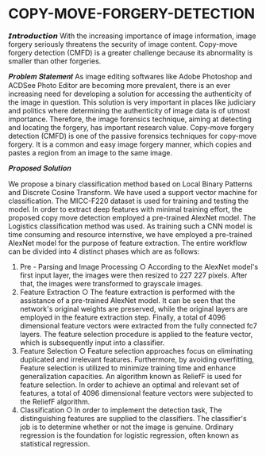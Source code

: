# COPY-MOVE-FORGERY-DETECTION
𝙄𝙣𝙩𝙧𝙤𝙙𝙪𝙘𝙩𝙞𝙤𝙣
With the increasing importance of image information, image forgery seriously threatens the
security of image content. Copy-move forgery detection (CMFD) is a greater challenge
because its abnormality is smaller than other forgeries.

𝑷𝒓𝒐𝒃𝒍𝒆𝒎 𝑺𝒕𝒂𝒕𝒆𝒎𝒆𝒏𝒕
As image editing softwares like Adobe Photoshop and ACDSee Photo Editor are becoming
more prevalent, there is an ever increasing need for developing a solution for accessing the
authenticity of the image in question. This solution is very important in places like judiciary
and politics where determining the authenticity of image data is of utmost importance.
Therefore, the image forensics technique, aiming at detecting and locating the forgery, has
important research value. Copy-move forgery detection (CMFD) is one of the passive
forensics techniques for copy-move forgery. It is a common and easy image forgery
manner, which copies and pastes a region from an image to the same image.

𝑷𝒓𝒐𝒑𝒐𝒔𝒆𝒅 𝑺𝒐𝒍𝒖𝒕𝒊𝒐𝒏

We propose a binary classification method based on Local Binary Patterns and Discrete
Cosine Transform. We have used a support vector machine for classification. The
MICC-F220 dataset is used for training and testing the model.
In order to extract deep features with minimal training effort, the proposed copy move
detection employed a pre-trained AlexNet model. The Logistics classification method was
used. As training such a CNN model is time consuming and resource internstive, we have
employed a pre-trained AlexNet model for the purpose of feature extraction.
The entire workflow can be divided into 4 distinct phases which are as follows:
1. Pre - Parsing and Image Processing
○ According to the AlexNet model's first input layer, the images were then
resized to 227 227 pixels. After that, the images were transformed to
grayscale images.
2. Feature Extraction
○ The feature extraction is performed with the assistance of a pre-trained
AlexNet model. It can be seen that the network's original weights are
preserved, while the original layers are employed in the feature extraction
step. Finally, a total of 4096 dimensional feature vectors were extracted from
the fully connected fc7 layers. The feature selection procedure is applied to
the feature vector, which is subsequently input into a classifier.
3. Feature Selection
○ Feature selection approaches focus on eliminating duplicated and irrelevant
features. Furthermore, by avoiding overfitting, Feature selection is utilized to
minimize training time and enhance generalization capacities. An algorithm
known as ReliefF is used for feature selection. In order to achieve an optimal
and relevant set of features, a total of 4096 dimensional feature vectors were
subjected to the ReliefF algorithm.
4. Classification
○ In order to implement the detection task, The distinguishing features are
supplied to the classifiers. The classifier's job is to determine whether or not
the image is genuine. Ordinary regression is the foundation for logistic
regression, often known as statistical regression.


